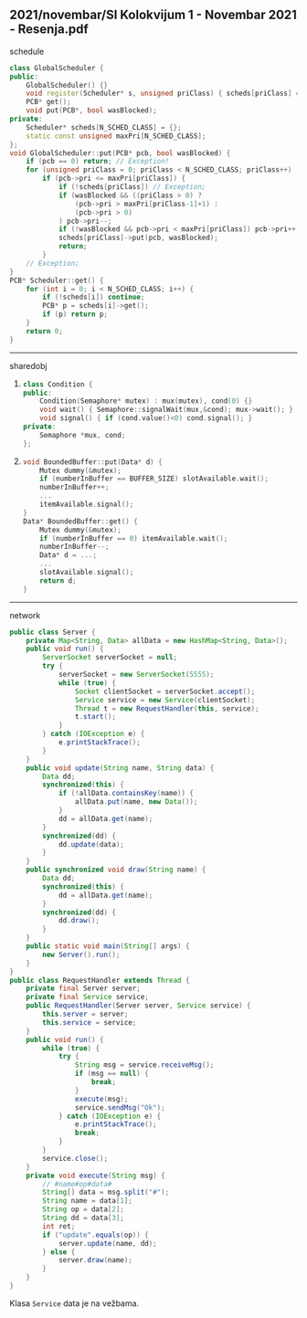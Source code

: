 2021/novembar/SI Kolokvijum 1 - Novembar 2021 - Resenja.pdf
--------------------------------------------------------------------------------
schedule
```cpp
class GlobalScheduler {
public:
    GlobalScheduler() {}
    void register(Scheduler* s, unsigned priClass) { scheds[priClass] = s; }
    PCB* get();
    void put(PCB*, bool wasBlocked);
private:
    Scheduler* scheds[N_SCHED_CLASS] = {};
    static const unsigned maxPri[N_SCHED_CLASS];
};
void GlobalScheduler::put(PCB* pcb, bool wasBlocked) {
    if (pcb == 0) return; // Exception!
    for (unsigned priClass = 0; priClass < N_SCHED_CLASS; priClass++)
        if (pcb->pri <= maxPri[priClass]) {
            if (!scheds[priClass]) // Exception;
            if (wasBlocked && ((priClass > 0) ?
                (pcb->pri > maxPri[priClass-1]+1) :
                (pcb->pri > 0)
            ) pcb->pri--;
            if (!wasBlocked && pcb->pri < maxPri[priClass]) pcb->pri++;
            scheds[priClass]->put(pcb, wasBlocked);
            return;
        }
    // Exception;
}
PCB* Scheduler::get() {
    for (int i = 0; i < N_SCHED_CLASS; i++) {
        if (!scheds[i]) continue;
        PCB* p = scheds[i]->get();
        if (p) return p;
    }
    return 0;
}
```

--------------------------------------------------------------------------------
sharedobj

1. ```cpp
   class Condition {
   public:
       Condition(Semaphore* mutex) : mux(mutex), cond(0) {}
       void wait() { Semaphore::signalWait(mux,&cond); mux->wait(); }
       void signal() { if (cond.value()<0) cond.signal(); }
   private:
       Semaphore *mux, cond;
   };
   ```
2. ```cpp
   void BoundedBuffer::put(Data* d) {
       Mutex dummy(&mutex);
       if (numberInBuffer == BUFFER_SIZE) slotAvailable.wait();
       numberInBuffer++;
       ...
       itemAvailable.signal();
   }
   Data* BoundedBuffer::get() {
       Mutex dummy(&mutex);
       if (numberInBuffer == 0) itemAvailable.wait();
       numberInBuffer--;
       Data* d = ...;
       ...
       slotAvailable.signal();
       return d;
   }
   ```

--------------------------------------------------------------------------------
network
```java
public class Server {
    private Map<String, Data> allData = new HashMap<String, Data>();
    public void run() {
        ServerSocket serverSocket = null;
        try {
            serverSocket = new ServerSocket(5555);
            while (true) {
                Socket clientSocket = serverSocket.accept();
                Service service = new Service(clientSocket);
                Thread t = new RequestHandler(this, service);
                t.start();
            }
        } catch (IOException e) {
            e.printStackTrace();
        }
    }
    public void update(String name, String data) {
        Data dd;
        synchronized(this) {
            if (!allData.containsKey(name)) {
                allData.put(name, new Data());
            }
            dd = allData.get(name);
        }
        synchronized(dd) {
            dd.update(data);
        }
    }
    public synchronized void draw(String name) {
        Data dd;
        synchronized(this) {
            dd = allData.get(name);
        }
        synchronized(dd) {
            dd.draw();
        }
    }
    public static void main(String[] args) {
        new Server().run();
    }
}
public class RequestHandler extends Thread {
    private final Server server;
    private final Service service;
    public RequestHandler(Server server, Service service) {
        this.server = server;
        this.service = service;
    }
    public void run() {
        while (true) {
            try {
                String msg = service.receiveMsg();
                if (msg == null) {
                    break;
                }
                execute(msg);
                service.sendMsg("Ok");
            } catch (IOException e) {
                e.printStackTrace();
                break;
            }
        }
        service.close();
    }
    private void execute(String msg) {
        // #name#op#data#
        String[] data = msg.split("#");
        String name = data[1];
        String op = data[2];
        String dd = data[3];
        int ret;
        if ("update".equals(op)) {
            server.update(name, dd);
        } else {
            server.draw(name);
        }
    }
}
```
Klasa `Service` data je na vežbama.
